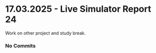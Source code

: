 <h1>17.03.2025 - Live Simulator Report 24</h1>

<p>
    Work on other project and study break.
</p>

<h3>No Commits</h3>